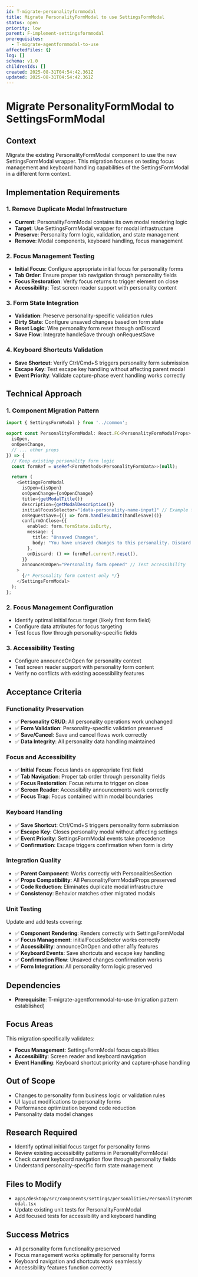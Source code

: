 ```yaml
---
id: T-migrate-personalityformmodal
title: Migrate PersonalityFormModal to use SettingsFormModal
status: open
priority: low
parent: F-implement-settingsformmodal
prerequisites:
  - T-migrate-agentformmodal-to-use
affectedFiles: {}
log: []
schema: v1.0
childrenIds: []
created: 2025-08-31T04:54:42.361Z
updated: 2025-08-31T04:54:42.361Z
---
```


# Migrate PersonalityFormModal to SettingsFormModal

## Context

Migrate the existing PersonalityFormModal component to use the new SettingsFormModal wrapper. This migration focuses on testing focus management and keyboard handling capabilities of the SettingsFormModal in a different form context.

## Implementation Requirements

### 1. Remove Duplicate Modal Infrastructure

- **Current**: PersonalityFormModal contains its own modal rendering logic
- **Target**: Use SettingsFormModal wrapper for modal infrastructure
- **Preserve**: Personality form logic, validation, and state management
- **Remove**: Modal components, keyboard handling, focus management

### 2. Focus Management Testing

- **Initial Focus**: Configure appropriate initial focus for personality forms
- **Tab Order**: Ensure proper tab navigation through personality fields
- **Focus Restoration**: Verify focus returns to trigger element on close
- **Accessibility**: Test screen reader support with personality content

### 3. Form State Integration

- **Validation**: Preserve personality-specific validation rules
- **Dirty State**: Configure unsaved changes based on form state
- **Reset Logic**: Wire personality form reset through onDiscard
- **Save Flow**: Integrate handleSave through onRequestSave

### 4. Keyboard Shortcuts Validation

- **Save Shortcut**: Verify Ctrl/Cmd+S triggers personality form submission
- **Escape Key**: Test escape key handling without affecting parent modal
- **Event Priority**: Validate capture-phase event handling works correctly

## Technical Approach

### 1. Component Migration Pattern

```typescript
import { SettingsFormModal } from '../common';

export const PersonalityFormModal: React.FC<PersonalityFormModalProps> = ({
  isOpen,
  onOpenChange,
  // ... other props
}) => {
  // Keep existing personality form logic
  const formRef = useRef<FormMethods<PersonalityFormData>>(null);

  return (
    <SettingsFormModal
      isOpen={isOpen}
      onOpenChange={onOpenChange}
      title={getModalTitle()}
      description={getModalDescription()}
      initialFocusSelector="[data-personality-name-input]" // Example focus target
      onRequestSave={() => form.handleSubmit(handleSave)()}
      confirmOnClose={{
        enabled: form.formState.isDirty,
        message: {
          title: "Unsaved Changes",
          body: "You have unsaved changes to this personality. Discard them?",
        },
        onDiscard: () => formRef.current?.reset(),
      }}
      announceOnOpen="Personality form opened" // Test accessibility
    >
      {/* Personality form content only */}
    </SettingsFormModal>
  );
};
```

### 2. Focus Management Configuration

- Identify optimal initial focus target (likely first form field)
- Configure data attributes for focus targeting
- Test focus flow through personality-specific fields

### 3. Accessibility Testing

- Configure announceOnOpen for personality context
- Test screen reader support with personality form content
- Verify no conflicts with existing accessibility features

## Acceptance Criteria

### Functionality Preservation

- ✅ **Personality CRUD**: All personality operations work unchanged
- ✅ **Form Validation**: Personality-specific validation preserved
- ✅ **Save/Cancel**: Save and cancel flows work correctly
- ✅ **Data Integrity**: All personality data handling maintained

### Focus and Accessibility

- ✅ **Initial Focus**: Focus lands on appropriate first field
- ✅ **Tab Navigation**: Proper tab order through personality fields
- ✅ **Focus Restoration**: Focus returns to trigger on close
- ✅ **Screen Reader**: Accessibility announcements work correctly
- ✅ **Focus Trap**: Focus contained within modal boundaries

### Keyboard Handling

- ✅ **Save Shortcut**: Ctrl/Cmd+S triggers personality form submission
- ✅ **Escape Key**: Closes personality modal without affecting settings
- ✅ **Event Priority**: SettingsFormModal events take precedence
- ✅ **Confirmation**: Escape triggers confirmation when form is dirty

### Integration Quality

- ✅ **Parent Component**: Works correctly with PersonalitiesSection
- ✅ **Props Compatibility**: All PersonalityFormModalProps preserved
- ✅ **Code Reduction**: Eliminates duplicate modal infrastructure
- ✅ **Consistency**: Behavior matches other migrated modals

### Unit Testing

Update and add tests covering:

- ✅ **Component Rendering**: Renders correctly with SettingsFormModal
- ✅ **Focus Management**: initialFocusSelector works correctly
- ✅ **Accessibility**: announceOnOpen and other a11y features
- ✅ **Keyboard Events**: Save shortcuts and escape key handling
- ✅ **Confirmation Flow**: Unsaved changes confirmation works
- ✅ **Form Integration**: All personality form logic preserved

## Dependencies

- **Prerequisite**: T-migrate-agentformmodal-to-use (migration pattern established)

## Focus Areas

This migration specifically validates:

- **Focus Management**: SettingsFormModal focus capabilities
- **Accessibility**: Screen reader and keyboard navigation
- **Event Handling**: Keyboard shortcut priority and capture-phase handling

## Out of Scope

- Changes to personality form business logic or validation rules
- UI layout modifications to personality forms
- Performance optimization beyond code reduction
- Personality data model changes

## Research Required

- Identify optimal initial focus target for personality forms
- Review existing accessibility patterns in PersonalityFormModal
- Check current keyboard navigation flow through personality fields
- Understand personality-specific form state management

## Files to Modify

- `apps/desktop/src/components/settings/personalities/PersonalityFormModal.tsx`
- Update existing unit tests for PersonalityFormModal
- Add focused tests for accessibility and keyboard handling

## Success Metrics

- All personality form functionality preserved
- Focus management works optimally for personality forms
- Keyboard navigation and shortcuts work seamlessly
- Accessibility features function correctly
